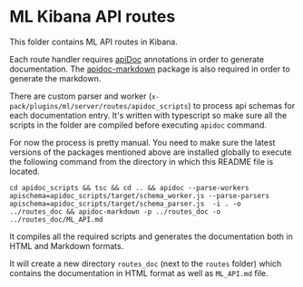 # ML Kibana API routes

This folder contains ML API routes in Kibana.

Each route handler requires [apiDoc](https://github.com/apidoc/apidoc) annotations in order 
to generate documentation.
The [apidoc-markdown](https://github.com/rigwild/apidoc-markdown) package is also required in order to generate the markdown.

There are custom parser and worker (`x-pack/plugins/ml/server/routes/apidoc_scripts`) to process api schemas for each documentation entry. It's written with typescript so make sure all the scripts in the folder are compiled before executing `apidoc` command.

For now the process is pretty manual. You need to make sure the latest versions of the packages mentioned above are installed globally 
to execute the following command from the directory in which this README file is located.
```
cd apidoc_scripts && tsc && cd .. && apidoc --parse-workers apischema=apidoc_scripts/target/schema_worker.js --parse-parsers apischema=apidoc_scripts/target/schema_parser.js  -i . -o ../routes_doc && apidoc-markdown -p ../routes_doc -o ../routes_doc/ML_API.md
```
It compiles all the required scripts and generates the documentation both in HTML and Markdown formats.


It will create a new directory `routes_doc` (next to the `routes` folder) which contains the documentation in HTML format 
as well as `ML_API.md` file.
